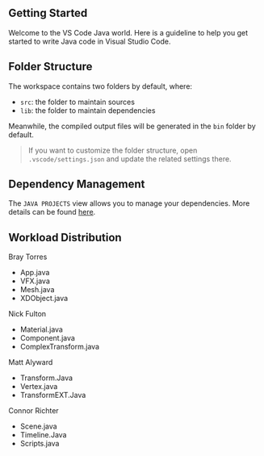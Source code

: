 ## Getting Started

Welcome to the VS Code Java world. Here is a guideline to help you get started to write Java code in Visual Studio Code.

## Folder Structure

The workspace contains two folders by default, where:

- `src`: the folder to maintain sources
- `lib`: the folder to maintain dependencies

Meanwhile, the compiled output files will be generated in the `bin` folder by default.

> If you want to customize the folder structure, open `.vscode/settings.json` and update the related settings there.

## Dependency Management

The `JAVA PROJECTS` view allows you to manage your dependencies. More details can be found [here](https://github.com/microsoft/vscode-java-dependency#manage-dependencies).

## Workload Distribution

Bray Torres 
- App.java 
- VFX.java 
- Mesh.java
- XDObject.java

Nick Fulton
- Material.java
- Component.java
- ComplexTransform.java

Matt Alyward
- Transform.Java
- Vertex.java
- TransformEXT.Java

Connor Richter
- Scene.java
- Timeline.Java
- Scripts.java